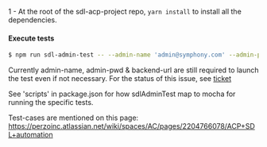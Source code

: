 1 - At the root of the sdl-acp-project repo, `yarn install` to install all the dependencies. 

#### Execute tests

```bash
$ npm run sdl-admin-test -- --admin-name 'admin@symphony.com' --admin-pwd 'password' --backend-url https://warpdrive-lab.dev.symphony.com/env/XXXXXX/sbe/admin-console --start-page-url https://warpdrive-lab.dev.symphony.com/env/XXXXXX/sbe/client/index.html --support-portal-keystore-path "Your local path/supportportal.dev.keystore" --support-portal-keystore-password "greatsupport" --support-portal-keystore-alias "support-alias-dev"
```
Currently admin-name, admin-pwd & backend-url are still required to launch the test even if not necessary.
For the status of this issue, see [ticket](https://perzoinc.atlassian.net/browse/GK-3)


See 'scripts' in package.json for how sdlAdminTest map to mocha for running the specific tests.

Test-cases are mentioned on this page: https://perzoinc.atlassian.net/wiki/spaces/AC/pages/2204766078/ACP+SDL+automation
